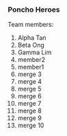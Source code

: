 ### Poncho Heroes
Team members:
1. Alpha Tan
2. Beta Ong
3. Gamma Lim
4. member2
5. member1
6. merge 3
7. merge 4
8. merge 5
9. merge 6
10. merge 7
11. merge 8
12. merge 9
13. merge 10
